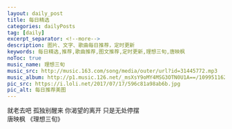 ```yaml
---
layout: daily_post
title: 每日精选
categories: dailyPosts
tag: [daily]
excerpt_separator: <!--more-->
description: 图片、文字、歌曲每日推荐，定时更新
keywords: 每日精选,推荐,歌曲推荐,图文推荐,定时更新,理想三旬,唐映枫
noToc: true
music_name: 理想三旬
music_src: http://music.163.com/song/media/outer/url?id=31445772.mp3
music_album: http://p1.music.126.net/_msXsY9oMY4MSG3OTN0U1A==/109951162849778878.jpg
pic_src: https://i.loli.net/2017/07/17/596c81a98ab6b.jpg
pic_alt: 每日推荐美图
---
```


就老去吧
孤独别醒来
你渴望的离开
只是无处停摆
<br/>
唐映枫 《理想三旬》